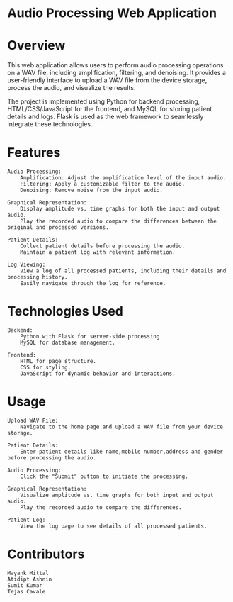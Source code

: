 # Audio Processing Web Application
# Overview

This web application allows users to perform audio processing operations on a WAV file, including amplification, filtering, and denoising. It provides a user-friendly interface to upload a WAV file from the device storage, process the audio, and visualize the results.

The project is implemented using Python for backend processing, HTML/CSS/JavaScript for the frontend, and MySQL for storing patient details and logs. Flask is used as the web framework to seamlessly integrate these technologies.
# Features

    Audio Processing:
        Amplification: Adjust the amplification level of the input audio.
        Filtering: Apply a customizable filter to the audio.
        Denoising: Remove noise from the input audio.

    Graphical Representation:
        Display amplitude vs. time graphs for both the input and output audio.
        Play the recorded audio to compare the differences between the original and processed versions.

    Patient Details:
        Collect patient details before processing the audio.
        Maintain a patient log with relevant information.

    Log Viewing:
        View a log of all processed patients, including their details and processing history.
        Easily navigate through the log for reference.

# Technologies Used

    Backend:
        Python with Flask for server-side processing.
        MySQL for database management.

    Frontend:
        HTML for page structure.
        CSS for styling.
        JavaScript for dynamic behavior and interactions.

# Usage

    Upload WAV File:
        Navigate to the home page and upload a WAV file from your device storage.

    Patient Details:
        Enter patient details like name,mobile number,address and gender before processing the audio.

    Audio Processing:
        Click the "Submit" button to initiate the processing.

    Graphical Representation:
        Visualize amplitude vs. time graphs for both input and output audio.
        Play the recorded audio to compare the differences.

    Patient Log:
        View the log page to see details of all processed patients.

# Contributors

    Mayank Mittal
    Atidipt Ashnin
    Sumit Kumar
    Tejas Cavale

